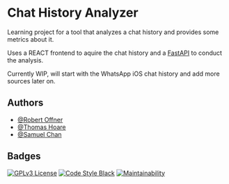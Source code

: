 # Chat History Analyzer

Learning project for a tool that analyzes a chat history and provides some metrics about it.

Uses a REACT frontend to aquire the chat history and a [FastAPI](https://fastapi.tiangolo.com) to conduct the analysis.

Currently WIP, will start with the WhatsApp iOS chat history and add more sources later on.

## Authors

- [@Robert Offner](https://github.com/Gitznik)
- [@Thomas Hoare](https://github.com/thomashoare)
- [@Samuel Chan](https://github.com/Samuel-Yanming-Chan)


## Badges

[![GPLv3 License](https://img.shields.io/badge/License-GPL%20v3-yellow.svg)](https://opensource.org/licenses/)
[![Code Style Black](https://img.shields.io/badge/code%20style-black-000000.svg)](https://github.com/psf/black)
[![Maintainability](https://api.codeclimate.com/v1/badges/f889a71041e6fb87551f/maintainability)](https://codeclimate.com/github/Gitznik/ChatHistoryAnalyzer/maintainability)
